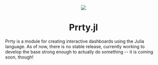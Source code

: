 <div align="center"><img src="https://github.com/ChifiSource/Prrty.jl/blob/main/assets/prrt500.png" />
  <h1>Prrty.jl</h1>
</div>
<div align="left">
  <p> Prrty is a module for creating interactive dashboards using the Julia language. As of now, there is no stable release, currently working to develop the base strong enough to actually do something -- it is coming soon, though!</p>
        </div>
